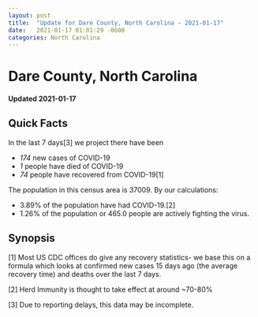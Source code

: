 ```yaml
---
layout: post
title:  "Update for Dare County, North Carolina - 2021-01-17"
date:   2021-01-17 01:01:29 -0600
categories: North Carolina
---
```


# Dare County, North Carolina
#### Updated 2021-01-17

## Quick Facts

In the last 7 days[3] we project there have been
- *174* new cases of COVID-19
- *1* people have died of COVID-19
- *74* people have recovered from COVID-19[1]

The population in this census area is 37009. By our calculations:
- 3.89% of the population have had COVID-19.[2]
- 1.26% of the population or 465.0 people are actively fighting the virus.

## Synopsis




[1] Most US CDC offices do give any recovery statistics- we base this on a formula which looks at confirmed new cases
15 days ago (the average recovery time) and deaths over the last 7 days.

[2] Herd Immunity is thought to take effect at around ~70-80%

[3] Due to reporting delays, this data may be incomplete.
 
    
